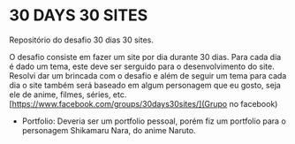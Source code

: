 30 DAYS 30 SITES
======

Repositório do desafio 30 dias 30 sites.

O desafio consiste em fazer um site por dia durante 30 dias. Para cada dia é dado um tema, este deve ser serguido para o desenvolvimento do site. Resolvi dar um brincada com o desafio e além de seguir um tema para cada dia o site também será baseado em algum personagem que eu gosto, seja ele de anime, filmes, séries, etc. [https://www.facebook.com/groups/30days30sites/](Grupo no facebook)

- Portfolio: Deveria ser um portfolio pessoal, porém fiz um portfolio para o personagem Shikamaru Nara, do anime Naruto.